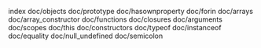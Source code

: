index
doc/objects
doc/prototype
doc/hasownproperty
doc/forin
doc/arrays
doc/array_constructor
doc/functions
doc/closures
doc/arguments
doc/scopes
doc/this
doc/constructors
doc/typeof
doc/instanceof
doc/equality
doc/null_undefined
doc/semicolon


